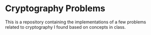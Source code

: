 # Cryptography Problems
This is a repository containing the implementations of a few problems related to cryptography I found based on concepts in class.